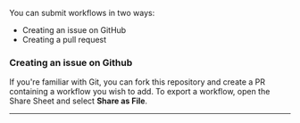 You can submit workflows in two ways:

- Creating an issue on GitHub
- Creating a pull request

### Creating an issue on Github

If you're familiar with Git, you can fork this repository and create a PR containing a workflow you wish to add. To export a workflow, open the Share Sheet and select **Share as File**. 

* * *
